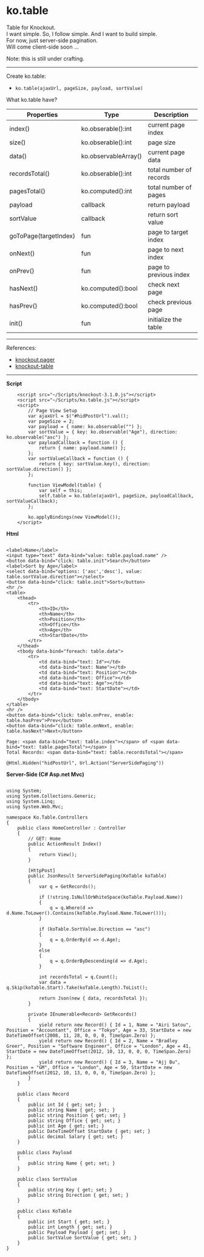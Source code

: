 ko.table
========

Table for Knockout.  
I want simple. So, I follow simple. And I want to build simple.  
For now, just server-side pagination.  
Will come client-side soon ...   

Note: this is still under crafting.

***
Create ko.table:
* `ko.table(ajaxUrl, pageSize, payload, sortValue)`

What ko.table have?

Properties            | Type                 | Description
--------------------- | -------------------  | -------------
index()               | ko.obserable():int   | current page index
size()                | ko.obserable():int   | page size
data()                | ko.observableArray() | current page data
recordsTotal()        | ko.obserable():int   | total number of records
pagesTotal()          | ko.computed():int    | total number of pages
payload               | callback             | return payload
sortValue             | callback             | return sort value
goToPage(targetIndex) | fun                  | page to target index
onNext()              | fun                  | page to next index
onPrev()              | fun                  | page to previous index
hasNext()             | ko.computed():bool   | check next page
hasPrev()             | ko.computed():bool   | check previous page
init()                | fun                  | initialize the table


***
References: 
* [knockout.pager](https://github.com/nathanrobinson/knockout.pager)
* [knockout-table](https://github.com/mbest/knockout-table)

***

**Script**
```
    <script src="~/Scripts/knockout-3.1.0.js"></script>
    <script src="~/Scripts/ko.table.js"></script>
    <script>
        // Page View Setup
        var ajaxUrl = $("#hidPostUrl").val();
        var pageSize = 2;
        var payload = { name: ko.observable("") };
        var sortValue = { key: ko.observable("Age"), direction: ko.observable("asc") };
        var payloadCallback = function () {
            return { name: payload.name() };
        };
        var sortValueCallback = function () {
            return { key: sortValue.key(), direction: sortValue.direction() };
        };

        function ViewModel(table) {
            var self = this;
            self.table = ko.table(ajaxUrl, pageSize, payloadCallback, sortValueCallback);
        };

        ko.applyBindings(new ViewModel());
    </script>
```

**Html**
```

<label>Name</label>
<input type="text" data-bind="value: table.payload.name" />
<button data-bind="click: table.init">Search</button>
<label>Sort by Age</label>
<select data-bind="options: ['asc','desc'], value: table.sortValue.direction"></select>
<button data-bind="click: table.init">Sort</button>
<hr />
<table>
    <thead>
        <tr>
            <th>ID</th>
            <th>Name</th>
            <th>Position</th>
            <th>Office</th>
            <th>Age</th>
            <th>StartDate</th>
        </tr>
    </thead>
    <tbody data-bind="foreach: table.data">
        <tr>
            <td data-bind="text: Id"></td>
            <td data-bind="text: Name"></td>
            <td data-bind="text: Position"></td>
            <td data-bind="text: Office"></td>
            <td data-bind="text: Age"></td>
            <td data-bind="text: StartDate"></td>
        </tr>
    </tbody>
</table>
<hr />
<button data-bind="click: table.onPrev, enable: table.hasPrev">Prev</button>
<button data-bind="click: table.onNext, enable: table.hasNext">Next</button>

Page: <span data-bind="text: table.index"></span> of <span data-bind="text: table.pagesTotal"></span> |
Total Records: <span data-bind="text: table.recordsTotal"></span>

@Html.Hidden("hidPostUrl", Url.Action("ServerSidePaging"))
```

**Server-Side (C# Asp.net Mvc)**
```

using System;
using System.Collections.Generic;
using System.Linq;
using System.Web.Mvc;

namespace Ko.Table.Controllers
{
    public class HomeController : Controller
    {
        // GET: Home
        public ActionResult Index()
        {
            return View();
        }

        [HttpPost]
        public JsonResult ServerSidePaging(KoTable koTable)
        {
            var q = GetRecords();

            if (!string.IsNullOrWhiteSpace(koTable.Payload.Name))
            {
                q = q.Where(d => d.Name.ToLower().Contains(koTable.Payload.Name.ToLower()));
            }

            if (koTable.SortValue.Direction == "asc")
            {
                q = q.OrderBy(d => d.Age);
            }
            else
            {
                q = q.OrderByDescending(d => d.Age);
            }

            int recordsTotal = q.Count();
            var data = q.Skip(koTable.Start).Take(koTable.Length).ToList();

            return Json(new { data, recordsTotal });
        }

        private IEnumerable<Record> GetRecords()
        {
            yield return new Record() { Id = 1, Name = "Airi Satou", Position = "Accountant", Office = "Tokyo", Age = 33, StartDate = new DateTimeOffset(2008, 11, 28, 0, 0, 0, TimeSpan.Zero) };
            yield return new Record() { Id = 2, Name = "Bradley Greer", Position = "Software Engineer", Office = "London", Age = 41, StartDate = new DateTimeOffset(2012, 10, 13, 0, 0, 0, TimeSpan.Zero) };
            yield return new Record() { Id = 3, Name = "Ajj Bu", Position = "GM", Office = "London", Age = 50, StartDate = new DateTimeOffset(2012, 10, 13, 0, 0, 0, TimeSpan.Zero) };
        }
    }

    public class Record
    {
        public int Id { get; set; }
        public string Name { get; set; }
        public string Position { get; set; }
        public string Office { get; set; }
        public int Age { get; set; }
        public DateTimeOffset StartDate { get; set; }
        public decimal Salary { get; set; }
    }

    public class Payload
    {
        public string Name { get; set; }
    }

    public class SortValue
    {
        public string Key { get; set; }
        public string Direction { get; set; }
    }

    public class KoTable
    {
        public int Start { get; set; }
        public int Length { get; set; }
        public Payload Payload { get; set; }
        public SortValue SortValue { get; set; }
    }
}
```
